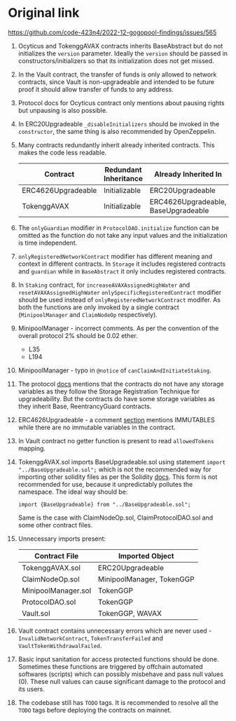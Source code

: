 # Original link
https://github.com/code-423n4/2022-12-gogopool-findings/issues/565
1. Ocyticus and TokenggAVAX contracts inherits BaseAbstract but do not initializes the `version` parameter. Ideally the `version` should be passed in constructors/initializers so that its initialization does not get missed.

2. In the Vault contract, the transfer of funds is only allowed to network contracts, since Vault is non-upgradeable and intended to be future proof it should allow transfer of funds to any address.

3. Protocol docs for Ocyticus contract only mentions about pausing rights but unpausing is also possible.

4. In ERC20Upgradeable `_disableInitializers` should be invoked in the `constructor`, the same thing is also recommended by OpenZeppelin. 

5. Many contracts redundantly inherit already inherited contracts. This makes the code less readable.

    | Contract           | Redundant Inheritance | Already Inherited In                |
    | ---                | -----------           | -------                             |
    | ERC4626Upgradeable | Initializable         | ERC20Upgradeable                    |
    | TokenggAVAX        | Initializable         | ERC4626Upgradeable, BaseUpgradeable |

6. The `onlyGuardian` modifier in `ProtocolDAO.initialize` function can be omitted as the function do not take any input values and the initialization is time independent.

7. `onlyRegisteredNetworkContract` modifier has different meaning and context in different contracts. In `Storage` it includes registered contracts and `guardian` while in `BaseAbstract` it only includes registered contracts.

8. In `Staking` contract, for `increaseAVAXAssignedHighWater` and `resetAVAXAssignedHighWater` `onlySpecificRegisteredContract` modifier should be used instead of `onlyRegisteredNetworkContract` modifer. As both the functions are only invoked by a single contract (`MinipoolManager` and `ClaimNodeOp` respectively).

9. MinipoolManager - incorrect comments. As per the convention of the overall protocol 2% should be 0.02 ether.
     - L35
     - L194

10. MinipoolManager - typo in `@notice` of `canClaimAndInitiateStaking`.

11. The protocol [docs](https://multisiglabs.notion.site/Architecture-Protocol-Overview-4b79e351133f4d959a65a15478ec0121) mentions that the contracts do not have any storage variables as they follow the Storage Registration Technique for upgradeability.  But the contracts do have some storage variables as they inherit Base, ReentrancyGuard contracts. 

12. ERC4626Upgradeable - a comment [section](https://github.com/code-423n4/2022-12-gogopool/blob/main/contracts/contract/tokens/upgradeable/ERC4626Upgradeable.sol#L24) mentions IMMUTABLES while there are no immutable variables in the contract.

13. In Vault contract no getter function is present to read `allowedTokens` mapping.

14. TokenggAVAX.sol imports BaseUpgradeable.sol using statement `import "../BaseUpgradeable.sol";` which is not the recommended way for importing other solidity files as per the Solidity [docs](https://docs.soliditylang.org/en/v0.8.17/layout-of-source-files.html#syntax-and-semantics). This form is not recommended for use, because it unpredictably pollutes the namespace.
The ideal way should be:
    ```solidity
    import {BaseUpgradeable} from "../BaseUpgradeable.sol";
    ```
    Same is the case with ClaimNodeOp.sol, ClaimProtocolDAO.sol and some other contract files.

15. Unnecessary imports present:

    | Contract File       | Imported Object           |
    | ---                 | -----------               |
    | TokenggAVAX.sol     | ERC20Upgradeable          |
    | ClaimNodeOp.sol     | MinipoolManager, TokenGGP |
    | MinipoolManager.sol | TokenGGP                  |
    | ProtocolDAO.sol     | TokenGGP                  |
    | Vault.sol           | TokenGGP, WAVAX           |


16. Vault contract contains unnecessary errors which are never used - `InvalidNetworkContract`, `TokenTransferFailed` and `VaultTokenWithdrawalFailed`.

17. Basic input sanitation for access protected functions should be done. Sometimes these functions are triggered by offchain automated softwares (scripts) which can possibly misbehave and pass null values (0). These null values can cause significant damage to the protocol and its users.

18. The codebase still has `TODO` tags. It is recommended to resolve all the `TODO` tags before deploying the contracts on mainnet.